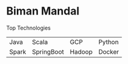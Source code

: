 # Biman Mandal

Top Technologies

|       |            |        |        |
| ----- | ---------- | ------ | ------ |
| Java  | Scala      | GCP    | Python |
| Spark | SpringBoot | Hadoop | Docker |

